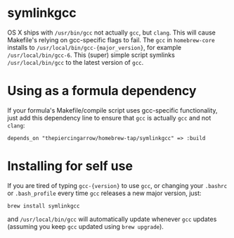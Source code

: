 # symlinkgcc

OS X ships with `/usr/bin/gcc` not actually `gcc`, but `clang`. This will cause Makefile's relying on gcc-specific flags to fail. The `gcc` in `homebrew-core` installs to `/usr/local/bin/gcc-{major_version}`, for example `/usr/local/bin/gcc-6`. This (super) simple script symlinks `/usr/local/bin/gcc` to the latest version of `gcc`.

# Using as a formula dependency

If your formula's Makefile/compile script uses gcc-specific functionality, just add this dependency line to ensure that `gcc` is actually `gcc` and not `clang`:
```
depends_on "thepiercingarrow/homebrew-tap/symlinkgcc" => :build
```
# Installing for self use

If you are tired of typing `gcc-{version}` to use `gcc`, or changing your `.bashrc` or `.bash_profile` every time `gcc` releases a new major version, just:
```
brew install symlinkgcc
```
and `/usr/local/bin/gcc` will automatically update whenever `gcc` updates (assuming you keep `gcc` updated using `brew upgrade`).
